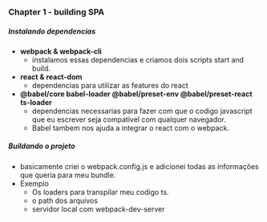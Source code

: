 ### Chapter 1 - building SPA

##### Instalando dependencias

* **webpack & webpack-cli**
  * instalamos essas dependencias e criamos dois scripts start and build.
* **react & react-dom**
  * dependencias para utilizar as features do react
* **@babel/core babel-loader @babel/preset-env @babel/preset-react ts-loader**
  * dependencias necessarias para fazer com que o codigo javascript que eu escrever seja compativel com qualquer navegador.
  * Babel tambem nos ajuda a integrar o react com o webpack.

##### Buildando o projeto
* basicamente criei o webpack.config.js e adicionei todas as informações que queria para meu bundle.
* Exemplo
  * Os loaders para transpilar meu codigo ts.
  * o path dos arquivos
  * servidor local com webpack-dev-server